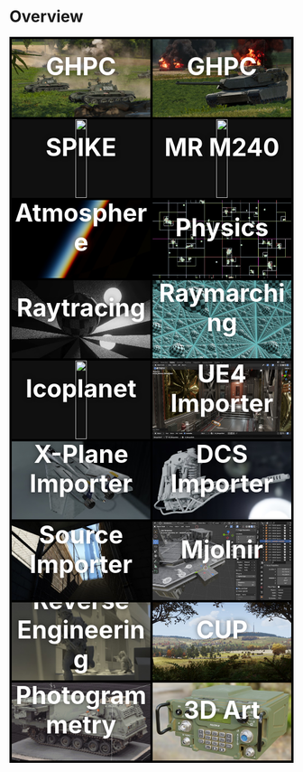 <head>
	<style>
    .categories {
        display: grid;
        grid-template-columns: auto auto;
        grid-gap: 4px;
        padding: 4px;
        background-color: black;
    }
    .categories > div {
        position: relative;
        text-align: center;
        color: white;
        overflow: hidden;
    }
    .categories > div > div {
        position: absolute;
        top: 35%; 
        left: 50%;
        transform: translate(-50%, -50%);
        width: 100%;
        font-size: 4.5cqmin;
        font-weight: bold;
        text-shadow: 0px 0px 8px rgba(0,0,0,0.5);
        pointer-events: none;
    }
    .categories img {
        aspect-ratio: 16/9;
    }
    img {
        transition: .25s ease;
        display: block;
        object-fit: cover;
        height: 100%;
        background-color: rgb(16,16,16);
    }
    img:hover {
        filter: brightness(75%) saturate(0.5);
    }
    .static {
        position: absolute;
        pointer-events: none;
    }
    .static:hover {
        opacity: 0;
        filter: brightness(75%) saturate(0.5);
    }
	</style>
</head>

# Overview

<div class="categories">
    <div>
        <a href="/pages/GHPC" title="GHPC"><img src="/content/GHPC/T-55s_small.jpg"></a>
        <div>GHPC</div>
    </div>
    <div>
        <a href="/pages/GHPC" title="GHPC"><img src="/content/GHPC/Abrams_small.jpg"></a>
        <div>GHPC</div>
    </div>
    <div>
        <a href="/pages/SPIKE" title="SPIKE NLOS"><img src="/content/SPIKE/spike.gif"></a>
        <div>SPIKE</div>
    </div>
    <div>
        <a href="/pages/M240" title="MR M240"><img src="/content/MR M240/mr_m240_small.gif"></a>
        <div>MR M240</div>
    </div>
    <div>
        <a href="/pages/Atmosphere" title="Atmosphere"><img src="/content/Shader/Atmosphere/sunset2.jpg"></a>
        <div>Atmosphere</div>
    </div>
    <div>
        <a href="/pages/Physics" title="Physics"><img src="/content/Physics/thumb.gif"></a>
        <div>Physics</div>
    </div>
    <div>
        <a href="/pages/Raytracing" title="Realtime Raytracer & Pathtracer"><img src="/content/Shader/Raytracer/rt thumb.jpg"></a>
        <div>Raytracing</div>
    </div>
    <div>
        <a href="/pages/Raymarching" title="Raymarcher"><img src="/content/Shader/Raymarcher/raymarch_thumb.jpg"></a>
        <div>Raymarching</div>
    </div>
    <div>
        <a href="/pages/Icoplanet" title="Icoplanet"><img src="/content/Icoplanet/beachball_small.gif"></a>
        <div>Icoplanet</div>
    </div>
    <div>
        <a href="/pages/Blender-Addons#ue4-uasset-importer" title="UE4 Importer"><img src="/content/Blender/addons_thumb.jpg"></a>
        <div>UE4 Importer</div>
    </div>
    <div>
        <a href="/pages/Blender-Addons#x-plane-obj-importer" title="X-Plane Importer"><img src="/content/Blender/X-Plane/thumb.jpg" style=""></a>
        <div>X-Plane Importer</div>
    </div>
    <div>
        <a href="/pages/Blender-Addons#dcs-edm-importer" title="DCS EDM Importer"><img src="/content/Blender/EDM/thumb2.jpg"></a>
        <div>DCS Importer</div>
    </div>
    <div>
        <a href="/pages/Blender-Addons#valve-bsp-importer" title="Valve BSP Importer"><img src="/content/Blender/BSP/thumb.jpg"></a>
        <div>Source Importer</div>
    </div>
    <div>
        <a href="/pages/Blender-Addons#mjolnir---halo-reach-map-editor" title="Blender Addons"><img src="/content/Blender/Mjolnir/thumb.jpg"></a>
        <div>Mjolnir</div>
    </div>
    <div>
        <a href="/pages/Reverse-Engineering" title="Reverse Engineering Projects"><img src="/content/Reverse Engineer/BF3/bf3_alley_blender_dof.jpg" style="transform: scale(1.75) translate(-5%,10%)"></a>
        <div>Reverse Engineering</div>
    </div>
    <div>
        <a href="/pages/CUP" title="ArmA 3 - Community Upgrade Project"><img src="/content/CUP/CUP_thumb.jpg"></a>
        <div>CUP</div>
    </div>
    <div>
        <a href="/pages/Photogrammetry" title="Photogrammetry"><img src="/content/Scans/MLRS_normal_static.jpg" style="object-position: 70% 50%"></a>
        <div>Photogrammetry</div>
    </div>
    <div>
        <a href="/pages/Art" title="3D Art"><img src="/content/Art/thumb.jpg"></a>
        <div>3D Art</div>
    </div>
</div>